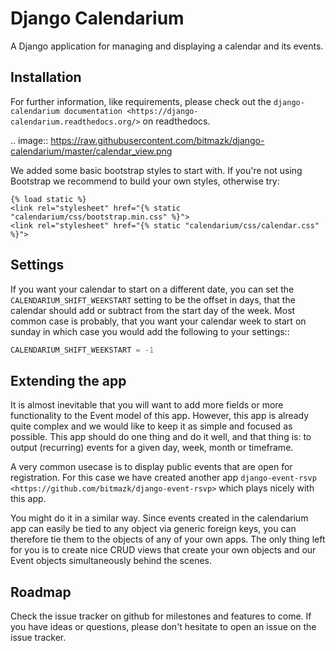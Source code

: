 Django Calendarium
==================

A Django application for managing and displaying a calendar and its events.

Installation
------------

For further information, like requirements, please check out the
`django-calendarium documentation <https://django-calendarium.readthedocs.org/>`
on readthedocs.


.. image:: https://raw.githubusercontent.com/bitmazk/django-calendarium/master/calendar_view.png


We added some basic bootstrap styles to start with. If you're not using
Bootstrap we recommend to build your own styles, otherwise try:

    {% load static %}
    <link rel="stylesheet" href="{% static "calendarium/css/bootstrap.min.css" %}">
    <link rel="stylesheet" href="{% static "calendarium/css/calendar.css" %}">


Settings
--------

If you want your calendar to start on a different date, you can set the
``CALENDARIUM_SHIFT_WEEKSTART`` setting to be the offset in days, that the
calendar should add or subtract from the start day of the week. Most common
case is probably, that you want your calendar week to start on sunday in which
case you would add the following to your settings::
 
```python
CALENDARIUM_SHIFT_WEEKSTART = -1
```


Extending the app
-----------------

It is almost inevitable that you will want to add more fields or more
functionality to the Event model of this app. However, this app is already
quite complex and we would like to keep it as simple and focused as possible.
This app should do one thing and do it well, and that thing is: to output
(recurring) events for a given day, week, month or timeframe.

A very common usecase is to display public events that are open for
registration. For this case we have created another app `django-event-rsvp
<https://github.com/bitmazk/django-event-rsvp>` which plays nicely with this
app.

You might do it in a similar way. Since events created in the calendarium app
can easily be tied to any object via generic foreign keys, you can therefore
tie them to the objects of any of your own apps. The only thing left for you is
to create nice CRUD views that create your own objects and our Event objects
simultaneously behind the scenes.


Roadmap
-------

Check the issue tracker on github for milestones and features to come. If you
have ideas or questions, please don't hesitate to open an issue on the issue
tracker.
